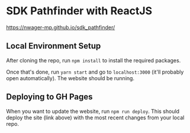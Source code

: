 # SDK Pathfinder with ReactJS

https://nwager-mp.github.io/sdk_pathfinder/

## Local Environment Setup

After cloning the repo, run `npm install` to install the required packages.

Once that's done, run `yarn start` and go to `localhost:3000` (it'll probably open automatically). The website should be running.

## Deploying to GH Pages

When you want to update the website, run `npm run deploy`. This should deploy the site (link above) with the most recent changes from your local repo.
